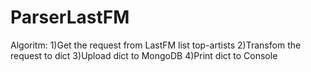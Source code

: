 # ParserLastFM
Algoritm:
1)Get the request from LastFM list top-artists
2)Transfom  the request to dict 
3)Upload dict to MongoDB
4)Print dict to Console
